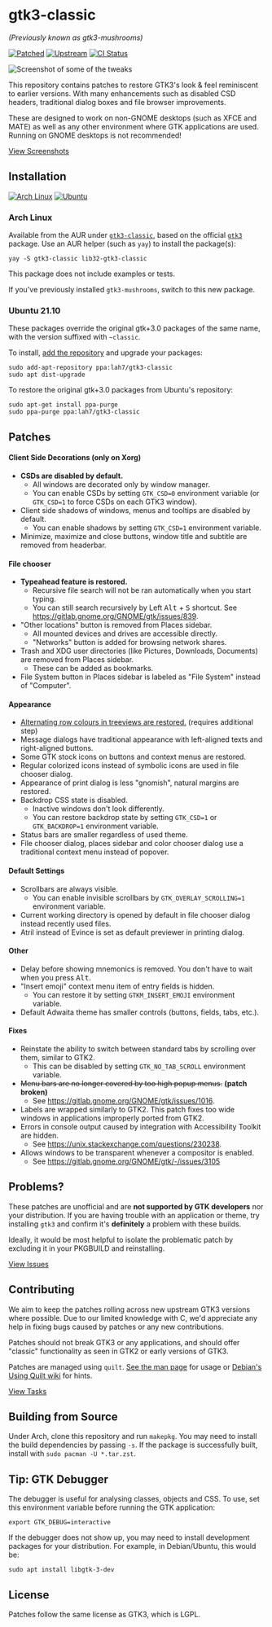 # gtk3-classic

_(Previously known as gtk3-mushrooms)_

[![Patched](https://img.shields.io/github/tag/lah7/gtk3-classic.svg?label=Patched)](https://github.com/lah7/gtk3-classic/releases)
[![Upstream](https://img.shields.io/archlinux/v/extra/x86_64/gtk3?label=Upstream)](https://gitlab.gnome.org/GNOME/gtk)
[![CI Status](https://github.com/lah7/gtk3-classic/actions/workflows/main.yml/badge.svg?branch=master&event=push)](https://github.com/lah7/gtk3-classic/actions/workflows/main.yml)

![Screenshot of some of the tweaks](.github/readme/preview.png)

This repository contains patches to restore GTK3's look & feel reminiscent to
earlier versions. With many enhancements such as disabled CSD headers,
traditional dialog boxes and file browser improvements.

These are designed to work on non-GNOME desktops (such as XFCE and MATE)
as well as any other environment where GTK applications are used. Running
on GNOME desktops is not recommended!

[View Screenshots](https://github.com/lah7/gtk3-classic/wiki/Screenshots)


## Installation

[![Arch Linux](https://img.shields.io/aur/version/gtk3-classic?label=Arch&logo=archlinux&logoColor=white)](https://aur.archlinux.org/packages/gtk3-classic/)
[![Ubuntu](https://img.shields.io/badge/Ubuntu%2019.10-ppa%3Alah7%2Fgtk3--classic-e95420?logo=ubuntu&logoColor=white)](https://launchpad.net/~lah7/+archive/ubuntu/gtk3-classic)

### Arch Linux

Available from the AUR under [`gtk3-classic`](https://aur.archlinux.org/packages/gtk3-classic/),
based on the official [`gtk3`](https://archlinux.org/packages/extra/x86_64/gtk3/) package.
Use an AUR helper (such as `yay`) to install the package(s):

    yay -S gtk3-classic lib32-gtk3-classic

This package does not include examples or tests.

If you've previously installed `gtk3-mushrooms`, switch to this new package.

### Ubuntu 21.10

These packages override the original gtk+3.0 packages of the same name,
with the version suffixed with `~classic`.

To install, [add the repository](https://launchpad.net/~lah7/+archive/ubuntu/gtk3-classic) and upgrade your packages:

    sudo add-apt-repository ppa:lah7/gtk3-classic
    sudo apt dist-upgrade

To restore the original gtk+3.0 packages from Ubuntu's repository:

    sudo apt-get install ppa-purge
    sudo ppa-purge ppa:lah7/gtk3-classic


## Patches

#### Client Side Decorations (only on Xorg)

* **CSDs are disabled by default.**
  * All windows are decorated only by window manager.
  * You can enable CSDs by setting `GTK_CSD=0` environment variable (or `GTK_CSD=1` to force CSDs on each GTK3 window).
* Client side shadows of windows, menus and tooltips are disabled by default.
  * You can enable shadows by setting `GTK_CSD=1` environment variable.
* Minimize, maximize and close buttons, window title and subtitle are removed from headerbar.

#### File chooser

* **Typeahead feature is restored.**
  * Recursive file search will not be ran automatically when you start typing.
  * You can still search recursively by Left <kbd>Alt</kbd> + <kbd>S</kbd> shortcut. See https://gitlab.gnome.org/GNOME/gtk/issues/839.
* "Other locations" button is removed from Places sidebar.
  * All mounted devices and drives are accessible directly.
  * "Networks" button is added for browsing network shares.
* Trash and XDG user directories (like Pictures, Downloads, Documents) are removed from Places sidebar.
  * These can be added as bookmarks.
* File System button in Places sidebar is labeled as "File System" instead of "Computer".

#### Appearance

* [Alternating row colours in treeviews are restored.](https://github.com/lah7/gtk3-classic/wiki/Treeview:-Alternating-Colours-CSS) (requires additional step)
* Message dialogs have traditional appearance with left-aligned texts and right-aligned buttons.
* Some GTK stock icons on buttons and context menus are restored.
* Regular colorized icons instead of symbolic icons are used in file chooser dialog.
* Appearance of print dialog is less "gnomish", natural margins are restored.
* Backdrop CSS state is disabled.
  * Inactive windows don't look differently.
  * You can restore backdrop state by setting `GTK_CSD=1` or `GTK_BACKDROP=1` environment variable.
* Status bars are smaller regardless of used theme.
* File chooser dialog, places sidebar and color chooser dialog use a traditional context menu instead of popover.

#### Default Settings

* Scrollbars are always visible.
  * You can enable invisible scrollbars by `GTK_OVERLAY_SCROLLING=1` environment variable.
* Current working directory is opened by default in file chooser dialog instead recently used files.
* Atril instead of Evince is set as default previewer in printing dialog.

#### Other

* Delay before showing mnemonics is removed. You don't have to wait when you press <kbd>Alt</kbd>.
* "Insert emoji" context menu item of entry fields is hidden.
  * You can restore it by setting `GTKM_INSERT_EMOJI` environment variable.
* Default Adwaita theme has smaller controls (buttons, fields, tabs, etc.).

#### Fixes

* Reinstate the ability to switch between standard tabs by scrolling over them, similar to GTK2.
  * This can be disabled by setting `GTK_NO_TAB_SCROLL` environment variable.
* ~~Menu bars are no longer covered by too high popup menus.~~ **(patch broken)**
  * See https://gitlab.gnome.org/GNOME/gtk/issues/1016.
* Labels are wrapped similarly to GTK2. This patch fixes too wide windows in applications improperly ported from GTK2.
* Errors in console output caused by integration with Accessibility Toolkit are hidden.
  * See https://unix.stackexchange.com/questions/230238.
* Allows windows to be transparent whenever a compositor is enabled.
  * See https://gitlab.gnome.org/GNOME/gtk/-/issues/3105

## Problems?

These patches are unofficial and are **not supported by GTK developers** nor
your distribution. If you are having trouble with an application or theme,
try installing `gtk3` and confirm it's **definitely** a problem with these builds.

Ideally, it would be most helpful to isolate the problematic patch by
excluding it in your PKGBUILD and reinstalling.

[View Issues](https://github.com/lah7/gtk3-classic/issues/)


## Contributing

We aim to keep the patches rolling across new upstream GTK3 versions
where possible. Due to our limited knowledge with C, we'd appreciate any
help in fixing bugs caused by patches or any new contributions.

Patches should not break GTK3 or any applications, and should offer "classic"
functionality as seen in GTK2 or early versions of GTK3.

Patches are managed using `quilt`. [See the man page](https://linux.die.net/man/1/quilt)
for usage or [Debian's Using Quilt wiki](https://wiki.debian.org/UsingQuilt) for hints.

[View Tasks](https://github.com/lah7/gtk3-classic/issues?q=is%3Aissue+is%3Aopen+label%3A%22help+wanted%22)


## Building from Source

Under Arch, clone this repository and run `makepkg`. You may need to
install the build dependencies by passing `-s`. If the package is successfully
built, install with `sudo pacman -U *.tar.zst`.


## Tip: GTK Debugger

The debugger is useful for analysing classes, objects and CSS. To use, set this
environment variable before running the GTK application:

    export GTK_DEBUG=interactive

If the debugger does not show up, you may need to install development packages for your
distribution. For example, in Debian/Ubuntu, this would be:

    sudo apt install libgtk-3-dev


## License

Patches follow the same license as GTK3, which is LGPL.
